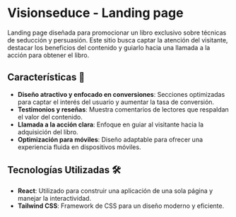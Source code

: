 # Visionseduce - Landing page 

Landing page diseñada para promocionar un libro exclusivo sobre técnicas de seducción y persuasión. Este sitio busca captar la atención del visitante, destacar los beneficios del contenido y guiarlo hacia una llamada a la acción para obtener el libro.

## Características 🚀

- **Diseño atractivo y enfocado en conversiones**: Secciones optimizadas para captar el interés del usuario y aumentar la tasa de conversión.
- **Testimonios y reseñas**: Muestra comentarios de lectores que respaldan el valor del contenido.
- **Llamada a la acción clara**: Enfoque en guiar al visitante hacia la adquisición del libro.
- **Optimización para móviles**: Diseño adaptable para ofrecer una experiencia fluida en dispositivos móviles.

## Tecnologías Utilizadas 🛠️

- **React**: Utilizado para construir una aplicación de una sola página y manejar la interactividad.
- **Tailwind CSS**: Framework de CSS para un diseño moderno y eficiente.


